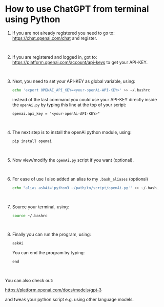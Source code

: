 # How to use ChatGPT from terminal using Python

1. If you are not already registered you need to go to: https://chat.openai.com/chat and register.

<br>

2. If you are registered and logged in, got to: https://platform.openai.com/account/api-keys to get your API-KEY.

<br>

3. Next, you need to set your API-KEY as global variable, using:
    ```bash
    echo 'export OPENAI_API_KEY=<your-openAi-API-KEY>' >> ~/.bashrc 
    ```
    instead of the last command you could use your API-KEY directly inside the `openAi.py` by typing this line at the top of your script:

    `openai.api_key = "<your-openAi-API-KEY>"`

<br>

4. The next step is to install the openAi python module, using:
    ```bash
    pip install openai
    ```

<br>

5. Now view/modify the `openAi.py` script if you want (optional).

<br>

6. For ease of use I also added an alias to my `.bash_aliases` (optional)
    ```bash
    echo "alias askAi='python3 ~/path/to/script/openAi.py'" >> ~/.bash_aliases
    ```
<br>

7. Source your terminal, using:
    ```bash
    source ~/.bashrc
    ```
<br>

8. Finally you can run the program, using:
    ```bash
    askAi
    ```
    You can end the program by typing:
    ```bash
    end
    ```

<br>

You can also check out:

https://platform.openai.com/docs/models/gpt-3

and tweak your python script e.g. using other language models.
